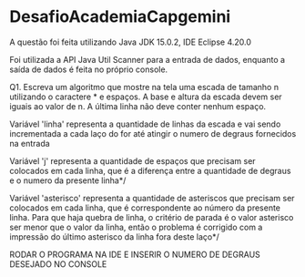 # DesafioAcademiaCapgemini

A questão foi feita utilizando Java JDK 15.0.2, IDE Eclipse 4.20.0

Foi utilizada a API Java Util Scanner para a entrada de dados, enquanto a saída de dados é feita no próprio console.

Q1. Escreva um algoritmo que mostre na tela uma escada de tamanho n utilizando o caractere * e espaços. A base e altura da escada devem ser iguais ao valor de n. A última linha não deve conter nenhum espaço.

Variável 'linha' representa a quantidade de linhas da escada  e vai sendo incrementada
a cada laço do for até atingir o numero de degraus fornecidos na entrada
		
Variável 'j' representa a quantidade de espaços que precisam ser colocados em cada linha,
que é a diferença entre a quantidade de degraus e o numero da presente linha*/
		
Variável 'asterisco' representa a quantidade de asteriscos que precisam ser colocados em cada linha,
que é correspondente ao número da presente linha. Para que haja quebra de linha, o critério de parada é
o valor asterisco ser menor que o valor da linha, então o problema é corrigido com a impressão do último
asterisco da linha fora deste laço*/
     
RODAR O PROGRAMA NA IDE E INSERIR O NUMERO DE DEGRAUS DESEJADO NO CONSOLE
